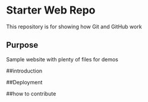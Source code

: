 # Starter Web Repo

This repository is for showing how Git and GitHub work

## Purpose

Sample website with plenty of files for demos

##introduction

##Deployment

##how to contribute